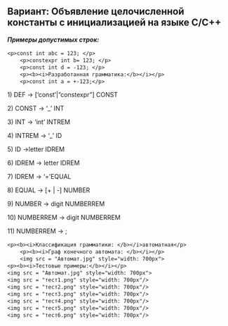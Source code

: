 <html>
<head>   
    <h2>Вариант: Объявление целочисленной константы с инициализацией на языке C/С++</h2>
</head>
<body>
    <p><b><i>Примеры допустимых строк:</b></i></p>

    <p>const int abc = 123; </p>
        <p>constexpr int b= 123; </p>
        <p>const int d = -123; </p>
        <p><b><i>Разработанная грамматика:</b></i></p>    
        <p>const int a = +-123;</p>
<p>1) DEF -> [‘const’|”constexpr”] CONST </p>
<p>2) CONST -> ‘_’ INT</p>
<p>3) INT -> ‘int’ INTREM</p>
<p>4) INTREM -> ‘_’ ID</p>
<p>5) ID ->letter IDREM</p>
<p>6) IDREM -> letter IDREM</p>
<p>7) IDREM -> ‘=’EQUAL</p>
<p>8) EQUAL -> [+ | -] NUMBER</p>
<p>9) NUMBER -> digit NUMBERREM</p>
<p>10) NUMBERREM -> digit NUMBERREM</p>
<p>	11) NUMBERREM -> ;</p>

    <p><b><i>Классификация грамматики: </b></i>автоматная</p>        
        <p><b><i>Граф конечного автомата: </b></i></p> 
        <img src = "Автомат.jpg" style="width: 700px">   
    <p><b><i>Тестовые примеры:</b></i></p>
    <img src = "Автомат.jpg" style="width: 700px"> 
    <img src = "тест1.png" style="width: 700px"/>
    <img src = "тест2.png" style="width: 700px"/>
    <img src = "тест3.png" style="width: 700px"/>
    <img src = "тест4.png" style="width: 700px"/>
    <img src = "тест5.png" style="width: 700px"/>
    <img src = "тест6.png" style="width: 700px"/>
</body>

</html>